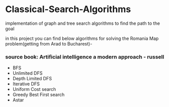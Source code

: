 # Classical-Search-Algorithms
implementation of graph and tree search algorithms to find the path to the goal

in this project you can find below algorithms for solving the Romania Map problem(getting from Arad to Bucharest)-
### source book: Artificial intelligence a modern approach - russell
* BFS
* Unlimited DFS
* Depth Limited DFS
* Iterative DFS
* Uniform Cost search
* Greedy Best First search
* Astar
